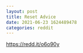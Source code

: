 ```yaml
--- 
layout: post 
title: Reset Advice 
date: 2021-06-23 1624489478 
categories: reddit 
--- 
```

https://redd.it/o6o90y